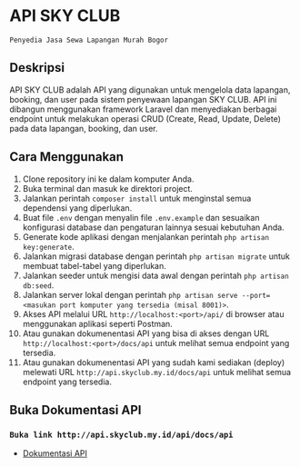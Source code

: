 # API SKY CLUB
`Penyedia Jasa Sewa Lapangan Murah Bogor`
## Deskripsi
API SKY CLUB adalah API yang digunakan untuk mengelola data lapangan, booking, dan user pada sistem penyewaan lapangan SKY CLUB. API ini dibangun menggunakan framework Laravel dan menyediakan berbagai endpoint untuk melakukan operasi CRUD (Create, Read, Update, Delete) pada data lapangan, booking, dan user.
## Cara Menggunakan
1. Clone repository ini ke dalam komputer Anda.
2. Buka terminal dan masuk ke direktori project.
3. Jalankan perintah `composer install` untuk menginstal semua dependensi yang diperlukan.
4. Buat file `.env` dengan menyalin file `.env.example` dan sesuaikan konfigurasi database dan pengaturan lainnya sesuai kebutuhan Anda.
5. Generate kode aplikasi dengan menjalankan perintah `php artisan key:generate`.
6. Jalankan migrasi database dengan perintah `php artisan migrate` untuk membuat tabel-tabel yang diperlukan.
7. Jalankan seeder untuk mengisi data awal dengan perintah `php artisan db:seed`.
8. Jalankan server lokal dengan perintah `php artisan serve --port=<masukan port komputer yang tersedia (misal 8001)>`.
9. Akses API melalui URL `http://localhost:<port>/api/` di browser atau menggunakan aplikasi seperti Postman.
10. Atau gunakan dokumenentasi API yang bisa di akses dengan URL `http://localhost:<port>/docs/api` untuk melihat semua endpoint yang tersedia.
11. Atau gunakan dokumenentasi API yang sudah kami sediakan (deploy) melewati URL `http://api.skyclub.my.id/docs/api` untuk melihat semua endpoint yang tersedia.


## Buka Dokumentasi API
### `Buka link http://api.skyclub.my.id/api/docs/api`
- [Dokumentasi API](http://api.skyclub.my.id/docs/api)
